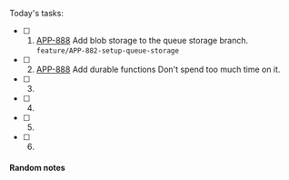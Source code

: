 Today's tasks:
- [ ] 1. [APP-888](https://agxeed.atlassian.net/browse/APP-888) Add blob storage to the queue storage branch.
      `feature/APP-882-setup-queue-storage`
- [ ] 2.  [APP-888](https://agxeed.atlassian.net/browse/APP-888) Add durable functions
      Don't spend too much time on it.
- [ ] 3. 
- [ ] 4. 
- [ ] 5.
- [ ] 6. 

#### Random notes
